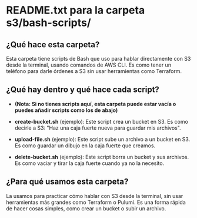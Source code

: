 # README.txt para la carpeta s3/bash-scripts/

## ¿Qué hace esta carpeta?
Esta carpeta tiene scripts de Bash que uso para hablar directamente con S3 desde la terminal, usando comandos de AWS CLI. Es como tener un teléfono para darle órdenes a S3 sin usar herramientas como Terraform.

## ¿Qué hay dentro y qué hace cada script?

- **(Nota: Si no tienes scripts aquí, esta carpeta puede estar vacía o puedes añadir scripts como los de abajo)**

- **create-bucket.sh** (ejemplo):
  Este script crea un bucket en S3. Es como decirle a S3: "Haz una caja fuerte nueva para guardar mis archivos".

- **upload-file.sh** (ejemplo):
  Este script sube un archivo a un bucket en S3. Es como guardar un dibujo en la caja fuerte que creamos.

- **delete-bucket.sh** (ejemplo):
  Este script borra un bucket y sus archivos. Es como vaciar y tirar la caja fuerte cuando ya no la necesito.

## ¿Para qué usamos esta carpeta?
La usamos para practicar cómo hablar con S3 desde la terminal, sin usar herramientas más grandes como Terraform o Pulumi. Es una forma rápida de hacer cosas simples, como crear un bucket o subir un archivo.
